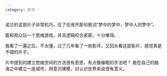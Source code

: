 ```yaml
---
category: 影评
---
```


诺兰的这部片子非常机巧，应了任贤齐那句歌词“梦中的梦中，梦中人的梦中”。

能和观众玩一个思维游戏，并且逻辑咬合紧密，十分难得。

我看了一遍之后，不太懂，过了几年看了一些影评，又回头看这部影片，感觉真是不错的片子。

片中提到的建立思维空间的方法很有意思，有点像催眠的手法吧？ 能在自己的脑海之中建立一座城市，用意识建模，对认识世界来说很有意义。
